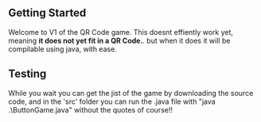 ## Getting Started

Welcome to V1 of the QR Code game. This doesnt effiently work yet, meaning **it does not yet fit in a QR Code.**. but when it does it will be compilable using java, with ease.

## Testing
While you wait you can get the jist of the game by downloading the source code, and in the 'src' folder you can run the .java file with "java .\ButtonGame.java" without the quotes of course!!
